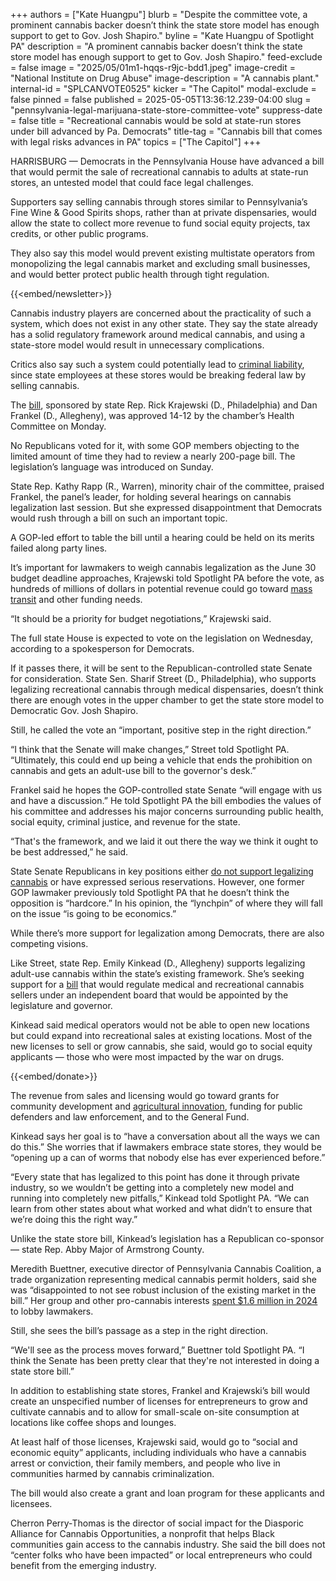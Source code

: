+++
authors = ["Kate Huangpu"]
blurb = "Despite the committee vote, a prominent cannabis backer doesn’t think the state store model has enough support to get to Gov. Josh Shapiro."
byline = "Kate Huangpu of Spotlight PA"
description = "A prominent cannabis backer doesn’t think the state store model has enough support to get to Gov. Josh Shapiro."
feed-exclude = false
image = "2025/05/01m1-hqqs-r9jc-bdd1.jpeg"
image-credit = "National Institute on Drug Abuse"
image-description = "A cannabis plant."
internal-id = "SPLCANVOTE0525"
kicker = "The Capitol"
modal-exclude = false
pinned = false
published = 2025-05-05T13:36:12.239-04:00
slug = "pennsylvania-legal-marijuana-state-store-committee-vote"
suppress-date = false
title = "Recreational cannabis would be sold at state-run stores under bill advanced by Pa. Democrats"
title-tag = "Cannabis bill that comes with legal risks advances in PA"
topics = ["The Capitol"]
+++

HARRISBURG — Democrats in the Pennsylvania House have advanced a bill that would permit the sale of recreational cannabis to adults at state-run stores, an untested model that could face legal challenges.

Supporters say selling cannabis through stores similar to Pennsylvania’s Fine Wine &amp; Good Spirits shops, rather than at private dispensaries, would allow the state to collect more revenue to fund social equity projects, tax credits, or other public programs.

They also say this model would prevent existing multistate operators from monopolizing the legal cannabis market and excluding small businesses, and would better protect public health through tight regulation.

{{<embed/newsletter>}}

Cannabis industry players are concerned about the practicality of such a system, which does not exist in any other state. They say the state already has a solid regulatory framework around medical cannabis, and using a state-store model would result in unnecessary complications.

Critics also say such a system could potentially lead to <a href="https://blogs.duanemorris.com/cannabis/2025/04/08/analysis-indicates-pennsylvania-state-run-cannabis-sales-likely-preempted-by-controlled-substances-act/">criminal liability</a>, since state employees at these stores would be breaking federal law by selling cannabis.

The <a href="https://www.palegis.us/legislation/bills/2025/hb1200">bill</a>, sponsored by state Rep. Rick Krajewski (D., Philadelphia) and Dan Frankel (D., Allegheny), was approved 14-12 by the chamber’s Health Committee on Monday.

No Republicans voted for it, with some GOP members objecting to the limited amount of time they had to review a nearly 200-page bill. The legislation’s language was introduced on Sunday.

State Rep. Kathy Rapp (R., Warren), minority chair of the committee, praised Frankel, the panel’s leader, for holding several hearings on cannabis legalization last session. But she expressed disappointment that Democrats would rush through a bill on such an important topic.

A GOP-led effort to table the bill until a hearing could be held on its merits failed along party lines.

It’s important for lawmakers to weigh cannabis legalization as the June 30 budget deadline approaches, Krajewski told Spotlight PA before the vote, as hundreds of millions of dollars in potential revenue could go toward <a href="https://www.spotlightpa.org/news/2024/11/pennsylvania-septa-federal-highway-funding-governor-josh-shapiro/">mass transit</a> and other funding needs.

“It should be a priority for budget negotiations,” Krajewski said.

The full state House is expected to vote on the legislation on Wednesday, according to a spokesperson for Democrats.

If it passes there, it will be sent to the Republican-controlled state Senate for consideration. State Sen. Sharif Street (D., Philadelphia), who supports legalizing recreational cannabis through medical dispensaries, doesn’t think there are enough votes in the upper chamber to get the state store model to Democratic Gov. Josh Shapiro.

Still, he called the vote an “important, positive step in the right direction.”

“I think that the Senate will make changes,” Street told Spotlight PA. “Ultimately, this could end up being a vehicle that ends the prohibition on cannabis and gets an adult-use bill to the governor&#39;s desk.”

Frankel said he hopes the GOP-controlled state Senate “will engage with us and have a discussion.” He told Spotlight PA the bill embodies the values of his committee and addresses his major concerns surrounding public health, social equity, criminal justice, and revenue for the state.

“That&#39;s the framework, and we laid it out there the way we think it ought to be best addressed,” he said.

State Senate Republicans in key positions either <a href="https://www.spotlightpa.org/news/2025/02/marijuana-cannabis-recreational-legalization-pennsylvania-josh-shapiro-budget-gop-support/">do not support legalizing cannabis</a> or have expressed serious reservations. However, one former GOP lawmaker previously told Spotlight PA that he doesn’t think the opposition is “hardcore.” In his opinion, the “lynchpin” of where they will fall on the issue “is going to be economics.”

While there’s more support for legalization among Democrats, there are also competing visions.

Like Street, state Rep. Emily Kinkead (D., Allegheny) supports legalizing adult-use cannabis within the state’s existing framework. She’s seeking support for a <a href="https://www.palegis.us/house/co-sponsorship/memo?memoID=46420">bill</a> that would regulate medical and recreational cannabis sellers under an independent board that would be appointed by the legislature and governor.

Kinkead said medical operators would not be able to open new locations but could expand into recreational sales at existing locations. Most of the new licenses to sell or grow cannabis, she said, would go to social equity applicants — those who were most impacted by the war on drugs.

{{<embed/donate>}}

The revenue from sales and licensing would go toward grants for community development and <a href="https://www.pa.gov/services/pda/apply-for-the-agricultural-innovation-grant.html">agricultural innovation</a>, funding for public defenders and law enforcement, and to the General Fund.

Kinkead says her goal is to “have a conversation about all the ways we can do this.” She worries that if lawmakers embrace state stores, they would be “opening up a can of worms that nobody else has ever experienced before.”

“Every state that has legalized to this point has done it through private industry, so we wouldn’t be getting into a completely new model and running into completely new pitfalls,” Kinkead told Spotlight PA. “We can learn from other states about what worked and what didn’t to ensure that we’re doing this the right way.”

Unlike the state store bill, Kinkead’s legislation has a Republican co-sponsor — state Rep. Abby Major of Armstrong County.

Meredith Buettner, executive director of Pennsylvania Cannabis Coalition, a trade organization representing medical cannabis permit holders, said she was “disappointed to not see robust inclusion of the existing market in the bill.” Her group and other pro-cannabis interests <a href="https://www.spotlightpa.org/news/2025/03/marijuana-cannabis-weed-lobbying-millions-recreational-legalization-pennsylvania/">spent $1.6 million in 2024</a> to lobby lawmakers.

Still, she sees the bill’s passage as a step in the right direction.

“We&#39;ll see as the process moves forward,” Buettner told Spotlight PA. “I think the Senate has been pretty clear that they&#39;re not interested in doing a state store bill.”

In addition to establishing state stores, Frankel and Krajewski’s bill would create an unspecified number of licenses for entrepreneurs to grow and cultivate cannabis and to allow for small-scale on-site consumption at locations like coffee shops and lounges.

At least half of those licenses, Krajewski said, would go to “social and economic equity” applicants, including individuals who have a cannabis arrest or conviction, their family members, and people who live in communities harmed by cannabis criminalization.

The bill would also create a grant and loan program for these applicants and licensees.

Cherron Perry-Thomas is the director of social impact for the Diasporic Alliance for Cannabis Opportunities, a nonprofit that helps Black communities gain access to the cannabis industry. She said the bill does not “center folks who have been impacted” or local entrepreneurs who could benefit from the emerging industry.

